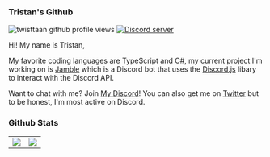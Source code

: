 ### Tristan's Github

<div>
  <p>
    <img src="https://komarev.com/ghpvc/?username=twisttaan" alt="twisttaan github profile views" />
    <a href="https://dsc.gg/tristan"><img src="https://discordapp.com/api/guilds/800977362757091329/embed.png" alt="Discord server" /></a>
  </p>
</div>

Hi! My name is Tristan,

My favorite coding languages are TypeScript and C#, my current project I'm working on is [Jamble] which is a Discord bot that uses the [Discord.js] libary to interact with the Discord API. 
 
Want to chat with me? Join [My Discord]! You can also get me on [Twitter] but to be honest, I'm most active on Discord.


### Github Stats
<table>
  <tr>
    <td align="center" style="padding=0;width=50%;">
      <img align="center" style="padding=0;" src="https://github-readme-stats.vercel.app/api/?username=twisttaan&show_icons=true" />
    </td>
    <td align="center" style="padding=0;width=50%;">
      <img align="center" style="padding=0;" src="https://github-readme-stats.quantumlytangled.vercel.app/api/top-langs/?username=twisttaan&layout=compact&show_icons=true" />
    </td>
  </tr>
</table>


[Twitter]: https://twitter.com/twisttaan
[Discord.js]: https://github.com/discordjs/discord.js
[My Discord]: https://discord.gg/Nbdfw6MA2S
[Jamble]: https://jamble.rocks/
